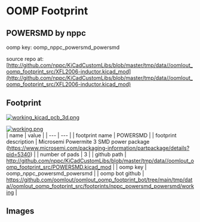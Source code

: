 # OOMP Footprint  
## POWERSMD  by nppc  
  
oomp key: oomp_nppc_powersmd_powersmd  
  
source repo at: [http://github.com/nppc/KiCadCustomLibs/blob/master/tmp/data//oomlout_oomp_footprint_src/XFL2006-inductor.kicad_mod](http://github.com/nppc/KiCadCustomLibs/blob/master/tmp/data//oomlout_oomp_footprint_src/XFL2006-inductor.kicad_mod)  
## Footprint  
  
[![working_kicad_pcb_3d.png](working_kicad_pcb_3d_600.png)](working_kicad_pcb_3d.png)  
  
[![working.png](working_600.png)](working.png)  
| name | value | 
| --- | --- | 
| footprint name | POWERSMD | 
| footprint description | Microsemi Powermite 3 SMD power package (https://www.microsemi.com/packaging-information/partpackage/details?pid=5340) | 
| number of pads | 3 | 
| github path | http://github.com/nppc/KiCadCustomLibs/blob/master/tmp/data//oomlout_oomp_footprint_src/POWERSMD.kicad_mod | 
| oomp key | oomp_nppc_powersmd_powersmd | 
| oomp bot github | https://github.com/oomlout/oomlout_oomp_footprint_bot/tree/main/tmp/data//oomlout_oomp_footprint_src/footprints/nppc_powersmd_powersmd/working | 
## Images  
